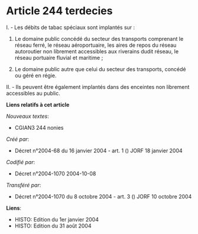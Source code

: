 # Article 244 terdecies

I. - Les débits de tabac spéciaux sont implantés sur :

1. Le domaine public concédé du secteur des transports comprenant le réseau ferré, le réseau aéroportuaire, les aires de
repos du réseau autoroutier non librement accessibles aux riverains dudit réseau, le réseau portuaire fluvial et maritime ;

2. Le domaine public autre que celui du secteur des transports, concédé ou géré en régie.

II. - Ils peuvent être également implantés dans des enceintes non librement accessibles au public.

**Liens relatifs à cet article**

_Nouveaux textes_:

  - CGIAN3 244 nonies

_Créé par_:

  - Décret n°2004-68 du 16 janvier 2004 - art. 1 () JORF 18 janvier 2004

_Codifié par_:

  - Décret n°2004-1070 2004-10-08

_Transféré par_:

  - Décret n°2004-1070 du 8 octobre 2004 - art. 3 () JORF 10 octobre 2004

**Liens**:

  - HISTO: Edition du 1er janvier 2004
  - HISTO: Edition du 31 août 2004
